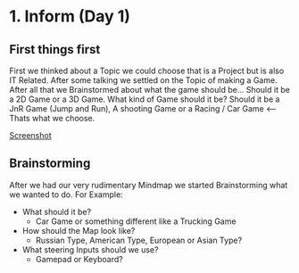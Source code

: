 # 1. **Inform (Day 1)**

## First things first

First we thinked about a Topic we could choose that is a Project but is also IT Related. After some talking we settled on the Topic of making a Game.
After all that we Brainstormed about what the game should be... Should it be a 2D Game or a 3D Game.
What kind of Game should it be? Should it be a JnR Game (Jump and Run), A shooting Game or a Racing / Car Game <-- Thats what we choose.

[Screenshot](./99_Media/Mindmap_Project_T.jpg)

## Brainstorming

After we had our very rudimentary Mindmap we started Brainstorming what we wanted to do. For Example:
- What should it be?
  - Car Game or something different like a Trucking Game
- How should the Map look like?
  - Russian Type, American Type, European or Asian Type?
- What steering Inputs should we use?
  - Gamepad or Keyboard?
